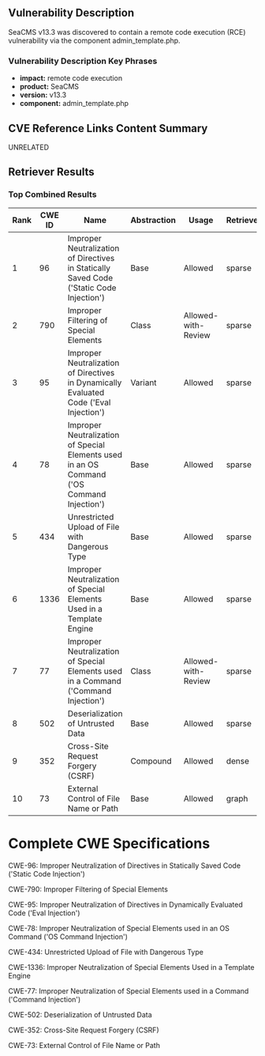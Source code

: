 ## Vulnerability Description
SeaCMS v13.3 was discovered to contain a remote code execution (RCE) vulnerability via the component admin_template.php.

### Vulnerability Description Key Phrases
- **impact:** remote code execution
- **product:** SeaCMS
- **version:** v13.3
- **component:** admin_template.php

## CVE Reference Links Content Summary
UNRELATED

## Retriever Results

### Top Combined Results

| Rank | CWE ID | Name | Abstraction | Usage  | Retrievers | Individual Scores |
|------|--------|------|-------------|-------|------------|-------------------|
| 1 | 96 | Improper Neutralization of Directives in Statically Saved Code ('Static Code Injection') | Base | Allowed | sparse | 0.047 |
| 2 | 790 | Improper Filtering of Special Elements | Class | Allowed-with-Review | sparse | 0.034 |
| 3 | 95 | Improper Neutralization of Directives in Dynamically Evaluated Code ('Eval Injection') | Variant | Allowed | sparse | 0.033 |
| 4 | 78 | Improper Neutralization of Special Elements used in an OS Command ('OS Command Injection') | Base | Allowed | sparse | 0.033 |
| 5 | 434 | Unrestricted Upload of File with Dangerous Type | Base | Allowed | sparse | 0.032 |
| 6 | 1336 | Improper Neutralization of Special Elements Used in a Template Engine | Base | Allowed | sparse | 0.032 |
| 7 | 77 | Improper Neutralization of Special Elements used in a Command ('Command Injection') | Class | Allowed-with-Review | sparse | 0.032 |
| 8 | 502 | Deserialization of Untrusted Data | Base | Allowed | sparse | 0.031 |
| 9 | 352 | Cross-Site Request Forgery (CSRF) | Compound | Allowed | dense | 0.580 |
| 10 | 73 | External Control of File Name or Path | Base | Allowed | graph | 0.002 |



# Complete CWE Specifications

CWE-96: Improper Neutralization of Directives in Statically Saved Code ('Static Code Injection')

CWE-790: Improper Filtering of Special Elements

CWE-95: Improper Neutralization of Directives in Dynamically Evaluated Code ('Eval Injection')

CWE-78: Improper Neutralization of Special Elements used in an OS Command ('OS Command Injection')

CWE-434: Unrestricted Upload of File with Dangerous Type

CWE-1336: Improper Neutralization of Special Elements Used in a Template Engine

CWE-77: Improper Neutralization of Special Elements used in a Command ('Command Injection')

CWE-502: Deserialization of Untrusted Data

CWE-352: Cross-Site Request Forgery (CSRF)

CWE-73: External Control of File Name or Path
